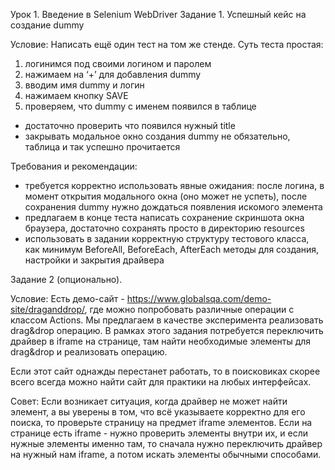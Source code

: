 Урок 1. Введение в Selenium WebDriver
Задание 1. Успешный кейс на создание dummy

Условие:
Написать ещё один тест на том же стенде. Суть теста простая:

1) логинимся под своими логином и паролем
2) нажимаем на ‘+’ для добавления dummy
3) вводим имя dummy и логин
4) нажимаем кнопку SAVE
5) проверяем, что dummy с именем появился в таблице

- достаточно проверить что появился нужный title
- закрывать модальное окно создания dummy не обязательно, таблица и так успешно прочитается

Требования и рекомендации:

- требуется корректно использовать явные ожидания: после логина, в момент открытия модального окна (оно может не
  успеть), после сохранения dummy нужно дождаться появления искомого элемента
- предлагаем в конце теста написать сохранение скриншота окна браузера, достаточно сохранять просто в директорию
  resources
- использовать в задании корректную структуру тестового класса, как минимум BeforeAll, BeforeEach, AfterEach методы для
  создания, настройки и закрытия драйвера

Задание 2 (опционально).

Условие:
Есть демо-сайт - https://www.globalsqa.com/demo-site/draganddrop/, где можно попробовать различные операции с классом
Actions. Мы предлагаем в качестве эксперимента реализовать drag&drop операцию. В рамках этого задания потребуется
переключить драйвер в iframe на странице, там найти необходимые элементы для drag&drop и реализовать операцию.

Если этот сайт однажды перестанет работать, то в поисковиках скорее всего всегда можно найти сайт для практики на любых
интерфейсах.

Совет:
Если возникает ситуация, когда драйвер не может найти элемент, а вы уверены в том, что всё указываете корректно для его
поиска, то проверьте страницу на предмет iframe элементов. Если на странице есть iframe - нужно проверить элементы
внутри их, и если нужные элементы именно там, то сначала нужно переключить драйвер на нужный нам iframe, а потом искать
элементы обычными способами.